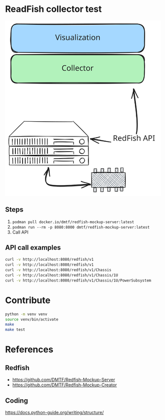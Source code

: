 # ReadFish collector test

![](images/highLevelDiagram.svg)

## Steps
1. `podman pull docker.io/dmtf/redfish-mockup-server:latest`
1. `podman run --rm -p 8080:8000 dmtf/redfish-mockup-server:latest`
1. Call API

## API call examples
``` bash
curl -v http://localhost:8080/redfish/v1
curl -v http://localhost:8080/redfish/v1
curl -v http://localhost:8080/redfish/v1/Chassis
curl -v http://localhost:8080/redfish/v1/Chassis/1U
curl -v http://localhost:8080/redfish/v1/Chassis/1U/PowerSubsystem
```
# Contribute

``` bash
python -m venv venv
source venv/bin/activate
make
make test
```

# References

## Redfish
* https://github.com/DMTF/Redfish-Mockup-Server
* https://github.com/DMTF/Redfish-Mockup-Creator

## Coding
https://docs.python-guide.org/writing/structure/

